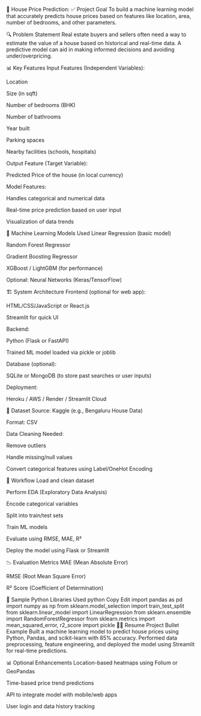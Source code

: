 🏡 House Price Prediction:
✅ Project Goal
To build a machine learning model that accurately predicts house prices based on features like location, area, number of bedrooms, and other parameters.

🔍 Problem Statement
Real estate buyers and sellers often need a way to estimate the value of a house based on historical and real-time data. A predictive model can aid in making informed decisions and avoiding under/overpricing.

📊 Key Features
Input Features (Independent Variables):

Location

Size (in sqft)

Number of bedrooms (BHK)

Number of bathrooms

Year built

Parking spaces

Nearby facilities (schools, hospitals)

Output Feature (Target Variable):

Predicted Price of the house (in local currency)

Model Features:

Handles categorical and numerical data

Real-time price prediction based on user input

Visualization of data trends

🧠 Machine Learning Models Used
Linear Regression (basic model)

Random Forest Regressor

Gradient Boosting Regressor

XGBoost / LightGBM (for performance)

Optional: Neural Networks (Keras/TensorFlow)

🏗️ System Architecture
Frontend (optional for web app):

HTML/CSS/JavaScript or React.js

Streamlit for quick UI

Backend:

Python (Flask or FastAPI)

Trained ML model loaded via pickle or joblib

Database (optional):

SQLite or MongoDB (to store past searches or user inputs)

Deployment:

Heroku / AWS / Render / Streamlit Cloud

📁 Dataset
Source: Kaggle (e.g., Bengaluru House Data)

Format: CSV

Data Cleaning Needed:

Remove outliers

Handle missing/null values

Convert categorical features using Label/OneHot Encoding

🔄 Workflow
Load and clean dataset

Perform EDA (Exploratory Data Analysis)

Encode categorical variables

Split into train/test sets

Train ML models

Evaluate using RMSE, MAE, R²

Deploy the model using Flask or Streamlit

📉 Evaluation Metrics
MAE (Mean Absolute Error)

RMSE (Root Mean Square Error)

R² Score (Coefficient of Determination)

🧪 Sample Python Libraries Used
python
Copy
Edit
import pandas as pd
import numpy as np
from sklearn.model_selection import train_test_split
from sklearn.linear_model import LinearRegression
from sklearn.ensemble import RandomForestRegressor
from sklearn.metrics import mean_squared_error, r2_score
import pickle
🧑‍💻 Resume Project Bullet Example
Built a machine learning model to predict house prices using Python, Pandas, and scikit-learn with 85% accuracy. Performed data preprocessing, feature engineering, and deployed the model using Streamlit for real-time predictions.

📊 Optional Enhancements
Location-based heatmaps using Folium or GeoPandas

Time-based price trend predictions

API to integrate model with mobile/web apps

User login and data history tracking

